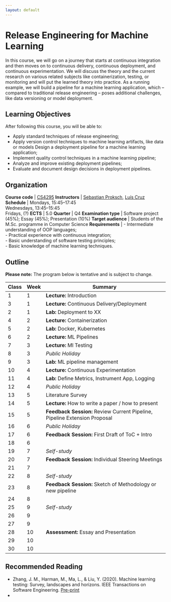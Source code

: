 ```yaml
---
layout: default
---
```


# Release Engineering for Machine Learning


In this course, we will go on a journey that starts at continuous integration and then moves on to continuous delivery, continuous deployment, and continuous experimentation. We will discuss the theory and the current research on various related subjects like containerization, testing, or monitoring and will put the learned theory into practice. As a running example, we will build a pipeline for a machine learning application, which – compared to traditional release engineering – poses additional challenges, like data versioning or model deployment.

## Learning Objectives

After following this course, you will be able to:

- Apply standard techniques of release engineering;
- Apply version control techniques to machine learning artifacts, like data or models Design a deployment pipeline for a machine learning application;
- Implement quality control techniques in a machine learning pipeline;
- Analyze and improve existing deployment pipelines;
- Evaluate and document design decisions in deployment pipelines.

## Organization

**Course code**       | [CS4295]
**Instructors**       | [Sebastian Proksch], [Luís Cruz]
**Schedule**          |	Mondays, 15:45–17:45 <br/> Wednesdays, 13:45–15:45 <br/> Fridays, (?)
**ECTS** 	            | 5.0
**Quarter**           | Q4
**Examination type**  | Software project (45%); Essay (45%); Presentation (10%)
**Target audience**   |	Students of the M.Sc. programme in Computer Science
**Requirements** 	    | - Intermediate understanding of OOP languages; <br/> - Practical experience with continuous integration; <br/> - Basic understanding of software testing principles; <br/> - Basic knowledge of machine learning techniques.


## Outline

**Please note:** The program below is tentative and is subject to change.

 Class | Week| Summary
-------| ----|----------|
 1     | 1   | **Lecture:** Introduction
 3     | 1   | **Lecture:** Continuous Delivery/Deployment
 2     | 1   | **Lab:** Deployment to XX
 4     | 2   | **Lecture:** Containerization
 5     | 2   | **Lab:** Docker, Kubernetes 
 6     | 2   | **Lecture:** ML Pipelines
 7     | 3   | **Lecture:** Ml Testing
 8     | 3   | *Public Holiday*
 9     | 3   | **Lab:** ML pipeline management 
 10    | 4   | **Lecture:** Continuous Experimentation
 11    | 4   | **Lab:** Define Metrics, Instrument App, Logging
 12    | 4   | *Public Holiday*
 13    | 5   | Literature Survey
 14    | 5   | **Lecture:** How to write a paper / how to present
 15    | 5   | **Feedback Session:** Review Current Pipeline, Pipeline Extension Proposal
 16    | 6   | *Public Holiday*
 17    | 6   | **Feedback Session:** First Draft of ToC + Intro
 18    | 6   | 
 19    | 7   | *Self-study*
 20    | 7   | **Feedback Session:** Individual Steering Meetings
 21    | 7   |
 22    | 8   | *Self-study*
 23    | 8   | **Feedback Session:** Sketch of Methodology or new pipeline
 24    | 8   |
 25    | 9   | *Self-study*
 26    | 9   | 
 27    | 9   | 
 28    | 10  | **Assessment:** Essay and Presentation
 29    | 10  |  
 30    | 10  |  


## Recommended Reading

- Zhang, J. M., Harman, M., Ma, L., & Liu, Y. (2020). Machine learning testing: Survey, landscapes and horizons. IEEE Transactions on Software Engineering. [Pre-print](https://arxiv.org/pdf/1906.10742.pdf)
- 

[Sebastian Proksch]: https://proks.ch
[Luís Cruz]: https://luiscruz.github.io
[CS4295]: https://studiegids.tudelft.nl/a101_displayCourse.do?course_id=56383

